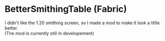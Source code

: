 # BetterSmithingTable (Fabric)
I didn't like the 1.20 smithing screen, so I made a mod to make it look a little better.\
(The mod is currently still in developement)
